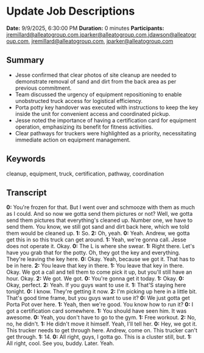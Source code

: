 # Update Job Descriptions

**Date:** 9/9/2025, 6:30:00 PM
**Duration:** 0 minutes
**Participants:** jremillard@alleatogroup.com,jparker@alleatogroup.com,jdawson@alleatogroup.com, jremillard@alleatogroup.com, jparker@alleatogroup.com

## Summary
- Jesse confirmed that clear photos of site cleanup are needed to demonstrate removal of sand and dirt from the back area as per previous commitment.
- Team discussed the urgency of equipment repositioning to enable unobstructed truck access for logistical efficiency.
- Porta potty key handover was executed with instructions to keep the key inside the unit for convenient access and coordinated pickup.
- Jesse noted the importance of having a certification card for equipment operation, emphasizing its benefit for fitness activities.
- Clear pathways for truckers were highlighted as a priority, necessitating immediate action on equipment management.

## Keywords
cleanup, equipment, truck, certification, pathway, coordination

## Transcript


**0:**
You're frozen for that. But I went over and schmooze with them as much as I could. And so now we gotta send them pictures or not? Well, we gotta send them pictures that everything's cleaned up. Number one, we have to send them. You know, we still got sand and dirt back here, which we told them would be cleaned up. 
**1:**
So. 
**2:**
Oh, yeah. 
**0:**
Yeah. Andrew, we gotta get this in so this truck can get around. 
**1:**
Yeah, we're gonna call. Jesse does not operate it. Okay. 
**0:**
The L is where she swear. 
**1:**
Right there. Let's have you grab that for the potty. Oh, they got the key and everything. They're leaving the key here. 
**0:**
Okay. Yeah, because we got it. That has to be in here. 
**2:**
You leave that key in there. 
**1:**
You leave that key in there. Okay. We got a call and tell them to come pick it up, but you'll still have an hour. Okay. 
**2:**
We got. We got. 
**0:**
You're gonna get it today. 
**1:**
Okay. 
**0:**
Okay, perfect. 
**2:**
Yeah. If you guys want to use it. 
**1:**
That'S staying here tonight. 
**0:**
I know. They're getting it now. 
**2:**
I'm picking up here in a little bit. That's good time frame, but you guys want to use it? 
**0:**
We just gotta get Porta Pot over here. 
**1:**
Yeah, then we're good. You know how to run it? 
**0:**
I got a certification card somewhere. 
**1:**
You should have seen him. It was awesome. 
**0:**
Yeah, you don't have to go to the gym. 
**1:**
Free workout. 
**2:**
No, no, he didn't. 
**1:**
He didn't move it himself. Yeah, I'll tell her. 
**0:**
Hey, we got it. This trucker needs to get through here. Andrew, come on. This trucker can't get through. 
**1:**
14. 
**0:**
All right, guys, I gotta go. This is a cluster still, but. 
**1:**
All right, cool. See you, buddy. Later. Yeah. 